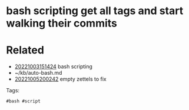 # bash scripting get all tags and start walking their commits

# Related

- [20221003151424](/zet/20221003151424/README.md) bash scripting
- ~/kb/auto-bash.md
- [20221005200242](/zet/20221005200242/README.md) empty zettels to fix

Tags:

    #bash #script 
